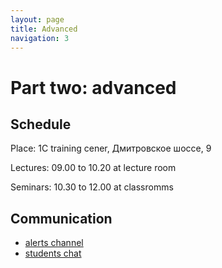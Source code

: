 ```yaml
---
layout: page
title: Advanced
navigation: 3
---
```


# Part two: advanced

## Schedule

Place:
1C training cener,
Дмитровское шоссе, 9

Lectures: 09.00 to 10.20 at lecture room

Seminars: 10.30 to 12.00 at classromms

## Communication

* [alerts channel](https://t.me/joinchat/AAAAAFXL9Iol02HTHWBIBQ)
* [students chat](http://bit.ly/ml_chat_19)
